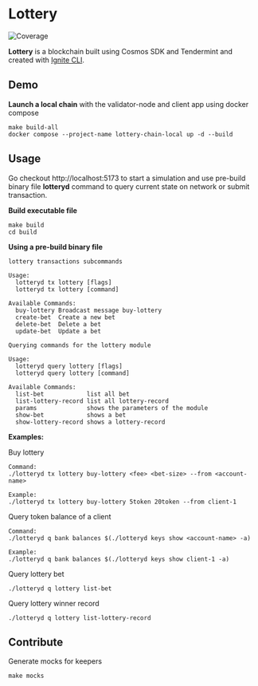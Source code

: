 # Lottery
![Coverage](https://img.shields.io/badge/Coverage-87.8%25-brightgreen)

**Lottery** is a blockchain built using Cosmos SDK and Tendermint and created with [Ignite CLI](https://ignite.com/cli).

## Demo

**Launch a local chain** with the validator-node and client app using docker compose

```
make build-all
docker compose --project-name lottery-chain-local up -d --build    
```

## Usage

Go checkout http://localhost:5173 to start a simulation and use pre-build binary file **lotteryd** command to query current state on network or submit transaction.

**Build executable file**
```
make build
cd build
```

**Using a pre-build binary file**
```
lottery transactions subcommands

Usage:
  lotteryd tx lottery [flags]
  lotteryd tx lottery [command]

Available Commands:
  buy-lottery Broadcast message buy-lottery
  create-bet  Create a new bet
  delete-bet  Delete a bet
  update-bet  Update a bet
```

```
Querying commands for the lottery module

Usage:
  lotteryd query lottery [flags]
  lotteryd query lottery [command]

Available Commands:
  list-bet            list all bet
  list-lottery-record list all lottery-record
  params              shows the parameters of the module
  show-bet            shows a bet
  show-lottery-record shows a lottery-record
```

**Examples:**

Buy lottery

```
Command:
./lotteryd tx lottery buy-lottery <fee> <bet-size> --from <account-name>

Example:
./lotteryd tx lottery buy-lottery 5token 20token --from client-1
```

Query token balance of a client

```
Command:
./lotteryd q bank balances $(./lotteryd keys show <account-name> -a)

Example:
./lotteryd q bank balances $(./lotteryd keys show client-1 -a)
```

Query lottery bet

```
./lotteryd q lottery list-bet
```

Query lottery winner record

```
./lotteryd q lottery list-lottery-record
```

## Contribute

Generate mocks for keepers

```
make mocks
```

